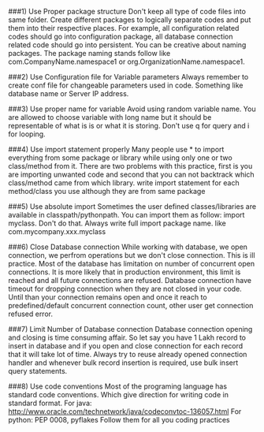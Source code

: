 ###1) Use Proper package structure
Don't keep all type of code files into same folder. Create different packages to logically separate codes and put them into their respective places.
For example, all configuration related codes should go into configuration package, all database connection related code should go into persistent.
You can be creative about naming packages. The package naming stands follow like com.CompanyName.namespace1 or org.OrganizationName.namespace1.
 
###2) Use Configuration file for Variable parameters
Always remember to create conf file for changeable parameters used in code. Something like database name or Server IP address.
 
###3) Use proper name for variable
Avoid using random variable name. You are allowed to choose variable with long name but it should be representable of what is is or what it is storing.
Don't use q for query and i for looping.
 
###4) Use import statement properly
Many people use * to import everything from some package or library while using only one or two class/method from it. 
There are two problems with this practice, first is you are importing unwanted code and second that you can not backtrack which class/method came from which library.
write import statement for each method/class you use although they are from same package
 
###5) Use absolute import
Sometimes the user defined classes/libraries are available in classpath/pythonpath. You can import them as follow: import myclass. Don't do that.
Always write full import package name. like com.mycompany.xxx.myclass

###6) Close Database connection
While working with database, we open connection, we perfrom operations but we don't close connection. This is ill practice. 
Most of the database has limitation on number of concurrent open connections. It is more likely that in production environment, this limit is reached and all future connections are refused.
Database connection have timeout for dropping connection when they are not closed in your code. 
Until than your connection remains open and once it reach to predefined/default concurrent connection count, other user get connection refused error.  

###7) Limit Number of Database connection
Database connection opening and closing is time consuming affair. 
So let say you have 1 Lakh record to insert in database and if you open and close connection for each record that it will take lot of time.
Always try to reuse already opened connection handler and whenever bulk record insertion is required, use bulk insert query statements.


###8) Use code conventions
Most of the programing language has standard code conventions. Which give direction for writing code in standard format.
For java: http://www.oracle.com/technetwork/java/codeconvtoc-136057.html
For python: PEP 0008, pyflakes
Follow them for all you coding practices